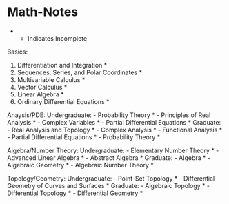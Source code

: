 # Math-Notes

* - Indicates Incomplete


Basics:
1. Differentiation and Integration *
2. Sequences, Series, and Polar Coordinates *
3. Multivariable Calculus *
4. Vector Calculus *
5. Linear Algebra *
6. Ordinary Differential Equations *


Anaysis/PDE:
  Undergraduate:
    - Probability Theory *
    - Principles of Real Analysis *
    - Complex Variables *
    - Partial Differential Equations *
  Graduate:
    - Real Analysis and Topology *
    - Complex Analysis *
    - Functional Analysis *
    - Partial Differential Equations *
    - Probability Theory *


Algebra/Number Theory:
  Undergraduate:
    - Elementary Number Theory *
    - Advanced Linear Algebra *
    - Abstract Algebra *
  Graduate:
    - Algebra *
    - Algebraic Geometry *
    - Algebraic Number Theory *


Topology/Geometry:
  Undergraduate:
    - Point-Set Topology *
    - Differential Geometry of Curves and Surfaces *
  Graduate:
    - Algebraic Topology *
    - Differential Topology *
    - Differential Geometry *








